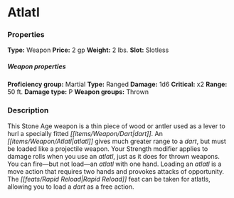 ﻿---
Title: "Atlatl"
Type: "Weapon"
Price: "2 gp"
Weight: "2 lbs."
Slot: "Slotless"
Proficiency group: "Martial"
Weapon properties Type: "Ranged"
Damage: "1d6"
Critical: "x2"
Range: "50 ft."
Damage type: "P"
Weapon groups: "Thrown"
Description: |
  "This Stone Age weapon is a thin piece of wood or antler used as a lever to hurl a specially fitted dart. An atlatl gives much greater range to a dart, but must be loaded like a projectile weapon. Your Strength modifier applies to damage rolls when you use an atlatl, just as it does for thrown weapons. You can fire—but not load—an atlatl with one hand. Loading an atlatl is a move action that requires two hands and provokes attacks of opportunity. The Rapid Reload feat can be taken for atlatls, allowing you to load a dart as a free action."
Sources: "['Ranged Tactics Toolbox', 'Ultimate Equipment']"
---

# Atlatl

### Properties

**Type:** Weapon **Price:** 2 gp **Weight:** 2 lbs. **Slot:** Slotless

##### Weapon properties

**Proficiency group:** Martial **Type:** Ranged **Damage:** 1d6 **Critical:** x2 **Range:** 50 ft. **Damage type:** P **Weapon groups:** Thrown

### Description

This Stone Age weapon is a thin piece of wood or antler used as a lever to hurl a specially fitted _[[items/Weapon/Dart|dart]]_. An _[[items/Weapon/Atlatl|atlatl]]_ gives much greater range to a _dart_, but must be loaded like a projectile weapon. Your Strength modifier applies to damage rolls when you use an _atlatl_, just as it does for thrown weapons. You can fire—but not load—an _atlatl_ with one hand. Loading an _atlatl_ is a move action that requires two hands and provokes attacks of opportunity. The _[[feats/Rapid Reload|Rapid Reload]]_ feat can be taken for atlatls, allowing you to load a _dart_ as a free action.

